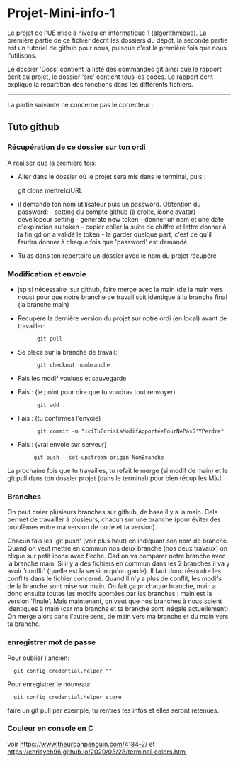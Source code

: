 # Projet-Mini-info-1


Le projet de l'UE mise à niveau en informatique 1 (algorithmique). 
La première partie de ce fichier décrit les dossiers du dépôt, la seconde partie est un tutoriel de github pour nous, puisque c'est la première fois que nous l'utilisons.

Le dossier 'Docs' contient la liste des commandes git ainsi que le rapport écrit du projet, le dossier 'src' contient tous les codes. Le rapport écrit explique la répartition des fonctions dans les différents fichiers.

----------------
La partie suivante ne concerne pas le correcteur : 

## Tuto github
### Récupération de ce dossier sur ton ordi

A réaliser que la première fois:

 - Aller dans le dossier où le projet sera mis dans le terminal, puis :
 
     git clone mettreIciURL
 
 - il demande ton nom utilisateur puis un password. Obtention du password:
                                                   - setting du compte github (à droite, icone avatar)
                                                    - devellopeur setting 
                                                    - generate new token
                                                    - donner un nom et une date d'expiration au token
                                                    - copier coller la suite de chiffre et lettre donner à la fin qd on a validé le token
                                                    - la garder quelque part, c'est ce qu'il faudra donner à chaque fois que 'password' est demandé
- Tu as dans ton répertoire un dossier avec le nom du projet récupéré

### Modification et envoie

- jsp si nécessaire :sur github, faire merge avec la main (de la main vers nous) pour que notre branche de travail soit identique à la branche final (la branche main)


- Recupère la dernière version du projet sur notre ordi (en local) avant de travailler: 

            git pull
            
- Se place sur la branche de travail:

            git checkout nombranche
            
- Fais les modif voulues et sauvegarde

- Fais : (le point pour dire que tu voudras tout renvoyer)

            git add .               
 
- Fais : (tu confirmes l'envoie)

            git commit -m "iciTuEcrisLaModifApportéePourNePasS'YPerdre"       

- Fais : (vrai envoie sur serveur)

           git push --set-upstream origin NomBranche                      


La  prochaine fois que tu travailles, tu refait le merge (si modif de main) et le git pull dans ton dossier projet (dans le terminal) pour bien récup les MàJ.

### Branches

  On peut créer plusieurs branches sur github, de base il y a la main. Cela permet de travailler à plusieurs, chacun sur une branche (pour éviter des   problèmes entre ma version de code et ta version).

Chacun fais les 'git push' (voir plus haut) en indiquant son nom de branche.
Quand on veut mettre en commun nos deux branche (nos deux travaux) on clique sur petit icone avec fleche. Cad on va comparer notre branche avec la branche main.
Si il y a des fichiers en commun dans les 2 branches il va y avoir 'conflit' (quelle est la version qu'on garde). Il faut donc résoudre les conflits dans le fichier concerné.
Quand il n'y a plus de conflit, les modifs de la branche sont mise sur main. 
On fait ça pr chaque branche, main a donc ensuite toutes les modifs aportées par les branches : main est la version 'finale'.
Mais maintenant, on veut que nos branches à nous soient identiques à main (car ma branche et ta branche sont inégale actuellement). On merge alors dans l'autre sens, de main vers ma branche et du main vers ta branche. 

### enregistrer mot de passe

Pour oublier l'ancien: 

      git config credential.helper ""

Pour enregistrer le nouveau:

      git config credential.helper store

faire un git pull par exemple, tu rentres tes infos et elles seront retenues.

### Couleur en console en C

voir https://www.theurbanpenguin.com/4184-2/ et https://chrisyeh96.github.io/2020/03/28/terminal-colors.html
